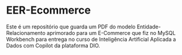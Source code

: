 # EER-Ecommerce
Este é um repositório que guarda um PDF do modelo Entidade-Relacionamento aprimorado para um E-Commerce que fiz no MySQL Workbench para entrega no curso de Inteligência Artificial Aplicada a Dados com Copilot da plataforma DIO.
